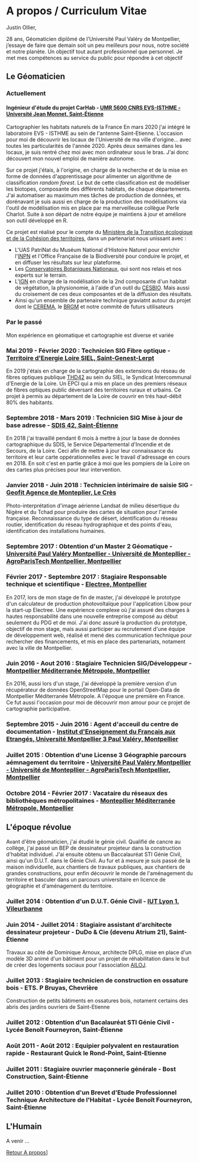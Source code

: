 # A propos / Curriculum Vitae
Justin Ollier,

28 ans, Géomaticien diplômé de l’Université Paul Valéry de Montpellier, j’essaye de faire que demain soit un peu meilleurs pour nous, notre société et notre planète. Un objectif tout autant professionnel que personnel. Je met mes compétences au service du public pour répondre à cet objectif

## Le Géomaticien
### Actuellement
#### Ingénieur d'étude du projet CarHab - [UMR 5600 CNRS EVS-ISTHME - Université Jean Monnet, Saint-Étienne](https://www.univ-st-etienne.fr/fr/evs-isthme.html)
Cartographier les habitats naturels de la France
En mars 2020 j'ai intégré le laboratoire EVS - ISTHME au sein de l'antenne Saint-Etienne. L'occasion pour moi de découvrir les locaux de l'Université de ma ville d'origine... avec toutes les particularités de l'année 2020. Après deux semaines dans les locaux, je suis rentré chez moi avec mon ordinateur sous le bras. J'ai donc découvert mon nouvel emploi de manière autonome.

Sur ce projet j'étais, à l'origine, en charge de la recherche et de la mise en forme de données d'apprentissage pour alimenter un algorithme de classification *random forest*. Le but de cette classification est de modéliser les biotopes, composante des différents habitats, de chaque départements.
J'ai automatiser au maximum mes tâches de production de données, et dorénavant je suis aussi en charge de la production des modélisations via l'outil de modélisation mis en place par ma merveilleuse collègue Perle Charlot. Suite à son départ de notre équipe je maintiens à jour et améliore son outil développé en R.

Ce projet est réalisé pour le compte du [Ministère de la Transition écologique et de la Cohésion des territoires](https://www.ecologie.gouv.fr/), dans un partenariat nous unissant avec : 
- L'UAS PatriNat du Muséum National d'Histoire Naturel pour enrichir l'[INPN](https://inpn.mnhn.fr/programme/carhab) et l'Office Française de la Biodiversité pour conduire le projet, et en diffuser les résultats sur leur plateforme.
- Les [Conservatoires Botaniques Nationaux](https://fcbn.fr/), qui sont nos relais et nos experts sur le terrain.
- L'[IGN](https://www.ign.fr/institut/nos-domaines-dintervention/biodiversite) en charge de la modélisation de la 2nd composante d'un habitat de végétation, la physionomie, à l'aide d'un outil du [CESBIO](https://www.cesbio.cnrs.fr/outils/iota2/). Mais aussi du croisement de ces deux composantes et de la diffusion des résultats.
- Ainsi qu'un ensemble de partenaire technique graviatnt autour du projet dont le [CEREMA](https://www.cerema.fr/fr/centre-ressources/newsletters/signture/signture-69-artificialisation-sols-sa-mesure/carhab-outil-au-service-politiques-publiques), le [BRGM](https://www.brgm.fr/fr) et notre commité de futurs utilisateurs

### Par le passé

Mon expérience en géomatique et cartographie est diverse et variée

### Mai 2019 - Février 2020 : Technicien SIG Fibre optique - [Territoire d'Energie Loire SIEL, Saint-Genest-Lerpt](https://www.te42.fr/fr/) 
En 2019 j'étais en charge de la cartographie des extensions du réseau de fibres optiques publique [THD42](https://www.thd42.fr/) au sein du SIEL, le Syndicat Intercommunal d'Energie de la Loire. Un EPCI qui a mis en place un des premiers réseaux de fibres optiques public déversant des territoires ruraux et urbains. Ce projet à permis au département de la Loire de couvrir en trés haut-débit 80% des habitants.

### Septembre 2018 - Mars 2019 : Technicien SIG Mise à jour de base adresse - [SDIS 42, Saint-Étienne](https://www.sdis42.fr/)
En 2018 j'ai travaillé pendant 6 mois à mettre à jour la base de données cartographique du SDIS, le Service Départemental d'Incendie et de Secours, de la Loire. Ceci afin de mettre à jour leur connaissance du territoire et leur carte oppérationnelles avec le travail d'adressage en cours en 2018. En soit c'est en partie grâce à moi que les pompiers de la Loire on des cartes plus précises pour leur intervention.

### Janvier 2018 - Juin 2018 : Technicien intérimaire de saisie SIG - [Geofit Agence de Monteplier, Le Crès](https://geofit.fr/)
Photo-interprétation d'image aérienne Landsat de milieu désertique du Nigère et du Tchad pour produire des cartes de situation pour l'armée française. Reconnaissance du type de désert, identification du réseau routier, identification du réseau hydrographique et des points d'eau, identification des installations humaines.

### Septembre 2017 : Obtention d'un Master 2 Géomatique - [Université Paul Valéry Montpellier - Université de Montepllier - AgroParisTech Montpellier, Montpellier](https://www.univ-montp3.fr/fr/formations/offre-de-formation/master-lmd-XB/sciences-humaines-et-sociales-SHS/master-2-geomatique-hnd96blb.html)

### Février 2017 - Septembre 2017 : Stagiaire Responsable technique et scientifique - [Electree, Montpellier](https://www.libow.fr/)
En 2017, lors de mon stage de fin de master, j'ai développé le prototype d'un calculateur de production photovoltaïque pour l'application Libow pour la start-up Electree. Une expérience complexe où j'ai assuré des charges à hautes responsabilité dans une nouvelle entreprise composé au début seulement du PDG et de moi. J'ai donc assuré la production du prototype, objectif de mon stage, mais aussi participer au recrutement d'une équipe de développement web, réalisé et mené des communication technique pour rechercher des financements, et mis en place des partenariats, notament avec la ville de Montpellier.

### Juin 2016 - Aout 2016 : Stagiaire Technicien SIG/Développeur - [Montpellier Méditerranée Métropole, Montpellier](https://data.montpellier3m.fr/)
En 2016, aussi lors d'un stage, j'ai développé la première version d'un récupérateur de données OpenStreetMap pour le portail Open-Data de Montpellier Méditerranée Métropole. A l'époque une première en France. Ce fut aussi l'occasion pour moi de découvrir mon amour pour ce projet de cartographie participative.

### Septembre 2015 - Juin 2016 : Agent d'acceuil du centre de documentation - [Institut d'Enseignement du Français aux Etrangés, Université Montpellier 3 Paul Valéry, Montpellier](https://www.univ-montp3.fr/fr/iefe)

### Juillet 2015 : Obtention d'une License 3 Géographie parcours aémnagement du territoire - [Université Paul Valéry Montpellier - Université de Montepllier - AgroParisTech Montpellier, Montpellier](http://cales-prod.univ-montp3.fr/fr/index/offre-de-formation/licence-lmd-XA/sciences-humaines-et-sociales-SHS/licence-geographie-et-amenagement-hnd95in5/amenagement-l3-ICEQ855D.html)

### Octobre 2014 - Février 2017 : Vacataire du réseaux des bibliothèques métropolitaines - [Montepllier Méditerranée Métropole, Montpellier](https://mediatheques.montpellier3m.fr/)

## L'époque révolue 
Avant d'être géomaticien, j'ai étudié le génie civil. Qualifié de cancre au collège, j'ai passé un BEP de dessinateur projeteur dans la construction d'habitat individuel. J'ai ensuite obtenu un Baccalauréat STI Génie Civil, ainsi qu'un D.U.T. dans le Génie Civil. Au fur et à mesure je suis passé de la maison individuelle, aux chantiers de travaux publiques, aux chantiers de grandes constructions, pour enfin découvrir le monde de l'aménagement du territoire et basculer dans un parcours universitaire en licence de géographie et d'aménagement du territoire.

### Juillet 2014 : Obtention d'un D.U.T. Génie Civil - [IUT Lyon 1, Vileurbanne](https://iut.univ-lyon1.fr/formation/offre-de-formations/gccd/dut-genie-civil-construction-durable)

### Juin 2014 - Juillet 2014 : Stagiaire assistant d'architecte dessinateur projeteur - DuDo & Cie (devenu Atrium 21), Saint-Étienne
Travaux au côté de Dominique Arnoux, architecte DPLG, mise en place d'un modèle 3D animé d'un bâtiment pour un projet de réhabilitation dans le but de créer des logements sociaux pour l'association [AILOJ](http://www.ailoj.fr/).

### Juillet 2013 : Stagiaire technicien de construction en ossature bois - ETS. P Bruyas, Chevrière
Construction de petits bâtiments en ossatures bois, notament certains des abris des jardins ouvriers de Saint-Etienne

### Juillet 2012 : Obtention d'un Bacalauréat STI Génie Civil - Lycée Benoît Fourneyron, Saint-Étienne

### Août 2011 - Août 2012 : Equipier polyvalent en restauration rapide - Restaurant Quick le Rond-Point, Saint-Etienne

### Juillet 2011 : Stagiaire ouvrier maçonnerie générale - Bost Construction, Saint-Étienne

### Juillet 2010 : Obtention d'un Brevet d'Etude Professionnel Technique Architecture de l'Habitat - Lycée Benoît Fourneyron, Saint-Étienne


## L'Humain
A venir ...

[Retour A propos](https://monsieurj42.github.io/index)]